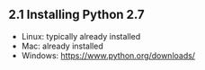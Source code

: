 ## 2.1 Installing Python 2.7

- Linux: typically already installed
- Mac: already installed
- Windows: https://www.python.org/downloads/
